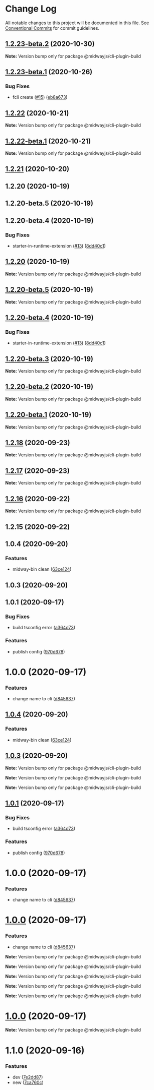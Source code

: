 # Change Log

All notable changes to this project will be documented in this file.
See [Conventional Commits](https://conventionalcommits.org) for commit guidelines.

## [1.2.23-beta.2](https://github.com/midwayjs/cli/compare/v1.2.23-beta.1...v1.2.23-beta.2) (2020-10-30)

**Note:** Version bump only for package @midwayjs/cli-plugin-build





## [1.2.23-beta.1](https://github.com/midwayjs/cli/compare/v1.2.20...v1.2.23-beta.1) (2020-10-26)


### Bug Fixes

* fcli create ([#15](https://github.com/midwayjs/cli/issues/15)) ([eb8a673](https://github.com/midwayjs/cli/commit/eb8a67315cfecc8131d9947bf0e79fa71ec57e46))





## [1.2.22](https://github.com/midwayjs/cli/compare/v1.2.22-beta.1...v1.2.22) (2020-10-21)

**Note:** Version bump only for package @midwayjs/cli-plugin-build





## [1.2.22-beta.1](https://github.com/midwayjs/cli/compare/v1.2.20...v1.2.22-beta.1) (2020-10-21)

**Note:** Version bump only for package @midwayjs/cli-plugin-build





## [1.2.21](https://github.com/midwayjs/cli/compare/serverless-v1.2.19...serverless-v1.2.21) (2020-10-20)



## 1.2.20 (2020-10-19)



## 1.2.20-beta.5 (2020-10-19)



## 1.2.20-beta.4 (2020-10-19)


### Bug Fixes

* starter-in-runtime-extension ([#13](https://github.com/midwayjs/cli/issues/13)) ([8dd40c1](https://github.com/midwayjs/cli/commit/8dd40c1ba4f1bbefe16863c7057c8ccfc8436b56))





## [1.2.20](https://github.com/midwayjs/cli/compare/v1.2.20-beta.5...v1.2.20) (2020-10-19)

**Note:** Version bump only for package @midwayjs/cli-plugin-build





## [1.2.20-beta.5](https://github.com/midwayjs/cli/compare/v1.2.20-beta.4...v1.2.20-beta.5) (2020-10-19)

**Note:** Version bump only for package @midwayjs/cli-plugin-build





## [1.2.20-beta.4](https://github.com/midwayjs/cli/compare/v1.0.4...v1.2.20-beta.4) (2020-10-19)


### Bug Fixes

* starter-in-runtime-extension ([#13](https://github.com/midwayjs/cli/issues/13)) ([8dd40c1](https://github.com/midwayjs/cli/commit/8dd40c1ba4f1bbefe16863c7057c8ccfc8436b56))





## [1.2.20-beta.3](https://github.com/midwayjs/cli/compare/v1.2.20-beta.2...v1.2.20-beta.3) (2020-10-19)

**Note:** Version bump only for package @midwayjs/cli-plugin-build





## [1.2.20-beta.2](https://github.com/midwayjs/cli/compare/v1.2.20-beta.1...v1.2.20-beta.2) (2020-10-19)

**Note:** Version bump only for package @midwayjs/cli-plugin-build





## [1.2.20-beta.1](https://github.com/midwayjs/cli/compare/v1.0.4...v1.2.20-beta.1) (2020-10-19)

**Note:** Version bump only for package @midwayjs/cli-plugin-build





## [1.2.18](https://github.com/midwayjs/cli/compare/serverless-v1.2.17...serverless-v1.2.18) (2020-09-23)

**Note:** Version bump only for package @midwayjs/cli-plugin-build





## [1.2.17](https://github.com/midwayjs/cli/compare/serverless-v1.2.16...serverless-v1.2.17) (2020-09-23)

**Note:** Version bump only for package @midwayjs/cli-plugin-build





## [1.2.16](https://github.com/midwayjs/cli/compare/serverless-v1.2.15...serverless-v1.2.16) (2020-09-22)

**Note:** Version bump only for package @midwayjs/cli-plugin-build





## 1.2.15 (2020-09-22)



## 1.0.4 (2020-09-20)


### Features

* midway-bin clean ([63ce124](https://github.com/midwayjs/cli/commit/63ce124e2618086e194f68c9f4eee7ec441b9162))



## 1.0.3 (2020-09-20)



## 1.0.1 (2020-09-17)


### Bug Fixes

* build tsconfig error ([a364d73](https://github.com/midwayjs/cli/commit/a364d73d4162bbec76512b968b6f370668225154))


### Features

* publish config ([970d678](https://github.com/midwayjs/cli/commit/970d678989024814b7c4437aad2a8c92d7a8c931))



# 1.0.0 (2020-09-17)


### Features

* change name to cli ([d845637](https://github.com/midwayjs/cli/commit/d845637511c606d581f72800e70567a95e93040c))





## [1.0.4](https://github.com/midwayjs/cli/compare/v1.0.3...v1.0.4) (2020-09-20)


### Features

* midway-bin clean ([63ce124](https://github.com/midwayjs/cli/commit/63ce124e2618086e194f68c9f4eee7ec441b9162))





## [1.0.3](https://github.com/midwayjs/cli/compare/v1.0.2...v1.0.3) (2020-09-20)

**Note:** Version bump only for package @midwayjs/cli-plugin-build







**Note:** Version bump only for package @midwayjs/cli-plugin-build







**Note:** Version bump only for package @midwayjs/cli-plugin-build





## [1.0.1](https://github.com/midwayjs/cli/compare/v1.0.0...v1.0.1) (2020-09-17)


### Bug Fixes

* build tsconfig error ([a364d73](https://github.com/midwayjs/cli/commit/a364d73d4162bbec76512b968b6f370668225154))


### Features

* publish config ([970d678](https://github.com/midwayjs/cli/commit/970d678989024814b7c4437aad2a8c92d7a8c931))





# 1.0.0 (2020-09-17)


### Features

* change name to cli ([d845637](https://github.com/midwayjs/cli/commit/d845637511c606d581f72800e70567a95e93040c))





# [1.0.0](https://github.com/midwayjs/cli/compare/v1.1.0...v1.0.0) (2020-09-17)


### Features

* change name to cli ([d845637](https://github.com/midwayjs/cli/commit/d845637511c606d581f72800e70567a95e93040c))







**Note:** Version bump only for package @midwayjs/cli-plugin-build







**Note:** Version bump only for package @midwayjs/cli-plugin-build







**Note:** Version bump only for package @midwayjs/cli-plugin-build







**Note:** Version bump only for package @midwayjs/cli-plugin-build







**Note:** Version bump only for package @midwayjs/cli-plugin-build





# [1.0.0](https://github.com/midwayjs/bin/compare/v1.1.0...v1.0.0) (2020-09-17)

**Note:** Version bump only for package @midwayjs/cli-plugin-build





# 1.1.0 (2020-09-16)


### Features

* dev ([7e2dd87](https://github.com/midwayjs/bin/commit/7e2dd8773c2bd79de93a4aea7a41c0c74663b6bc))
* new ([7ca760c](https://github.com/midwayjs/bin/commit/7ca760c059715220c738a46a78d09d288a767f6d))
